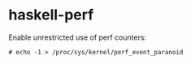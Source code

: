 # haskell-perf

Enable unrestricted use of perf counters:

```
# echo -1 > /proc/sys/kernel/perf_event_paranoid
```
